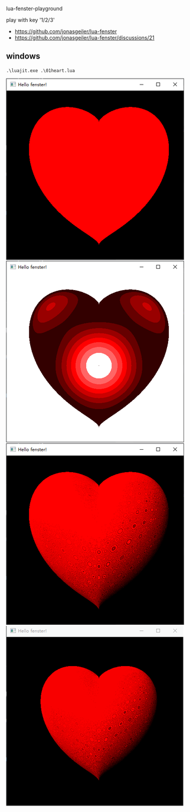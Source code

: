 lua-fenster-playground

play with key '1/2/3'

- https://github.com/jonasgeiler/lua-fenster
- https://github.com/jonasgeiler/lua-fenster/discussions/21

## windows

```
.\luajit.exe .\01heart.lua
```

![](shows/01heart01.png)
![](shows/01heart02.png)
![](shows/01heart03.png)
![](shows/01heart04.gif)

